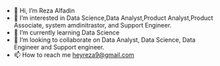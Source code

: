 - 👋 Hi, I’m Reza Alfadin
- 👀 I’m interested in Data Science,Data Analyst,Product Analyst,Product Associate, system amdinitrastor, and Support Engineer.
- 🌱 I’m currently learning Data Science
- 💞️ I’m looking to collaborate on Data Analyst, Data Science, Data Engineer and Support engineer.
- 📫 How to reach me heyreza9@gmail.com

